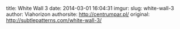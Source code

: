 title: White Wall 3
date: 2014-03-01 16:04:31
imgur: 
slug: white-wall-3
author: Viahorizon
authorsite: http://centrumpar.pl/
original: http://subtlepatterns.com/white-wall-3/



